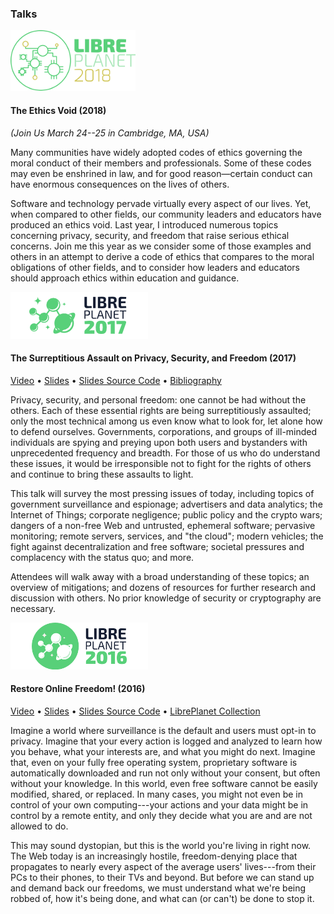 ### Talks

<span class="talk-logo">[![LibrePlanet 2018][lp2018-logo]][lp2018]</span>

#### The Ethics Void (2018)

_(Join Us March 24--25 in Cambridge, MA, USA)_

Many communities have widely adopted codes of ethics governing the moral
conduct of their members and professionals.  Some of these codes may even be
enshrined in law, and for good reason—certain conduct can have enormous
consequences on the lives of others.

Software and technology pervade virtually every aspect of our lives.  Yet,
when compared to other fields, our community leaders and educators have
produced an ethics void.  Last year, I introduced numerous topics concerning
privacy, security, and freedom that raise serious ethical concerns.  Join me
this year as we consider some of those examples and others in an attempt to
derive a code of ethics that compares to the moral obligations of other
fields, and to consider how leaders and educators should approach ethics
within education and guidance.



<span class="talk-logo">[![LibrePlanet 2017][lp2017-logo]][lp2017]</span>

#### The Surreptitious Assault on Privacy, Security, and Freedom (2017)

[Video][sapsf-video] • [Slides][sapsf-slides-pdf]
• [Slides Source Code][sapsf-src] • [Bibliography][sapsf-bib]

Privacy, security, and personal freedom: one cannot be had without the
others.  Each of these essential rights are being surreptitiously
assaulted; only the most technical among us even know what to look for, let
alone how to defend ourselves.  Governments, corporations, and groups of
ill-minded individuals are spying and preying upon both users and bystanders
with unprecedented frequency and breadth.  For those of us who do understand
these issues, it would be irresponsible not to fight for the rights of
others and continue to bring these assaults to light.

This talk will survey the most pressing issues of today, including topics of
government surveillance and espionage; advertisers and data analytics; the
Internet of Things; corporate negligence; public policy and the crypto
wars; dangers of a non-free Web and untrusted, ephemeral software; pervasive
monitoring; remote servers, services, and "the cloud"; modern vehicles;
the fight against decentralization and free software; societal pressures and
complacency with the status quo; and more.

Attendees will walk away with a broad understanding of these topics; an
overview of mitigations; and dozens of resources for further research and
discussion with others.  No prior knowledge of security or cryptography are
necessary.



<span class="talk-logo">[![LibrePlanet 2016][lp2016-logo]][lp2016]</span>

#### Restore Online Freedom! (2016)

[Video][rof] • [Slides][slides-pdf] • [Slides Source Code][slides-src]
• [LibrePlanet Collection][collection]

Imagine a world where surveillance is the default and users must opt-in to
privacy.  Imagine that your every action is logged and analyzed to learn how
you behave, what your interests are, and what you might do next.  Imagine
that, even on your fully free operating system, proprietary software is
automatically downloaded and run not only without your consent, but often
without your knowledge.  In this world, even free software cannot be easily
modified, shared, or replaced.  In many cases, you might not even be in
control of your own computing---your actions and your data might be in
control by a remote entity, and only they decide what you are and are not
allowed to do.

This may sound dystopian, but this is the world you're living in right
now.  The Web today is an increasingly hostile, freedom-denying place that
propagates to nearly every aspect of the average users' lives---from their
PCs to their phones, to their TVs and beyond.  But before we can stand up
and demand back our freedoms, we must understand what we're being robbed of,
how it's being done, and what can (or can't) be done to stop it.

[rof]: https://media.libreplanet.org/u/libreplanet/m/restore-online-freedom/
[slides-pdf]: https://media.libreplanet.org/u/libreplanet/m/restore-online-freedom-14bf/
[slides-src]: https://gitlab.com/mikegerwitz/online-freedom
[collection]: https://media.libreplanet.org/u/libreplanet/collection/restore-online-freedom/

[lp2016]: https://www.libreplanet.org/2016/
[lp2016-logo]: /images/lp-2016.png

[sapsf-slides-pdf]: /talks/sapsf.pdf
[sapsf-video]: https://media.libreplanet.org/u/libreplanet/m/the-surreptitious-assault-on-privacy-security-and-freedom/
[sapsf-src]: /projects/sapsf/
[sapsf-bib]: /projects/sapsf/plain/sapsf.bib

[lp2017]: https://www.libreplanet.org/2017/
[lp2017-logo]: /images/lp-2017.png

[lp2018]: https://www.libreplanet.org/2018/
[lp2018-logo]: /images/lp-2018.png
